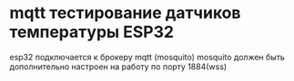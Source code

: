 # mqtt тестирование датчиков температуры ESP32
esp32 подключается к брокеру mqtt (mosquito) 
mosquito должен быть дополнительно настроен на работу по порту 1884(wss)

